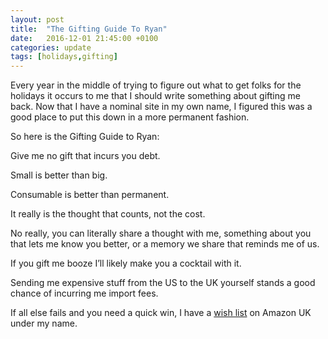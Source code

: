 ```yaml
---
layout: post
title:  "The Gifting Guide To Ryan"
date:   2016-12-01 21:45:00 +0100
categories: update
tags: [holidays,gifting]
---
```

Every year in the middle of trying to figure out what to get folks for the holidays it occurs to me that I should write something about gifting me back.  Now that I have a nominal site in my own name, I figured this was a good place to put this down in a more permanent fashion.

So here is the Gifting Guide to Ryan:

Give me no gift that incurs you debt.

Small is better than big.

Consumable is better than permanent.

It really is the thought that counts, not the cost.

No really, you can literally share a thought with me, something about you that lets me know you better, or a memory we share that reminds me of us.

If you gift me booze I’ll likely make you a cocktail with it.

Sending me expensive stuff from the US to the UK yourself stands a good chance of incurring me import fees.

If all else fails and you need a quick win, I have a [wish list][amazon-wish-list] on Amazon UK under my name.

[amazon-wish-list]: https://www.amazon.co.uk/registry/wishlist/DE560SX81JF1/